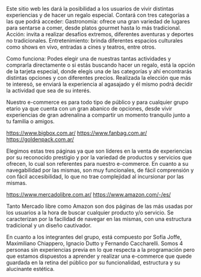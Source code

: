 Este sitio web les dará la posibilidad a los usuarios de vivir distintas experiencias y de hacer un regalo especial.
Contará con tres categorías a las que podrá acceder:
Gastronomía: ofrece una gran variedad de lugares para sentarse a comer, desde platos gourmet hasta lo más tradicional.
Acción: invita a realizar desafíos extremos, diferentes aventuras y deportes no tradicionales.
Entretenimiento: brinda diferentes espacios culturales como shows en vivo, entradas a cines y teatros, entre otros.

Como funciona:
Podes elegir una de nuestras tantas actividades y comprarla directamente o si estás buscando hacer un regalo, está la opción de la tarjeta especial, donde elegís una de las categorías y ahí encontrarás distintas opciones y con diferentes precios. Realizada la elección que más te interesó, se enviará la experiencia al agasajado y él mismo podrá decidir la actividad que sea de su interés.


Nuestro e-commerce es para todo tipo de público y para cualquier grupo etario ya que cuenta con un gran abanico de opciones, desde vivir experiencias de gran adrenalina a compartir un momento tranquilo junto a tu familia o amigos.  

https://www.bigbox.com.ar/ 
https://www.fanbag.com.ar/
https://goldenpack.com.ar/

 Elegimos estas tres páginas ya que son líderes en la venta de experiencias por su reconocido prestigio y por la variedad de productos y servicios que ofrecen, lo cual son referentes para nuestro e-commerce. En cuanto a su navegabilidad por las mismas, son muy funcionales, de fácil comprensión y con fácil accesibilidad, lo que no trae complejidad al incursionar por las mismas.


https://www.mercadolibre.com.ar/
https://www.amazon.com/-/es/

Tanto Mercado libre como Amazon son dos páginas de las más usadas por los usuarios a la hora de buscar cualquier producto y/o servicio. Se caracterizan por la facilidad de navegar en las mismas, con una estructura tradicional y un diseño cautivador.


En cuanto a los integrantes del grupo, está compuesto por Sofía Joffe, Maximiliano Chiappero, Ignacio Dutto y Fernando Caccharelli. Somos 4 personas sin experiencias previa en lo que respecta a la programación pero que estamos dispuestos a aprender y realizar una e-commerce que quede guardada en la retina del público por su funcionalidad, estructura y su alucinante estética. 
